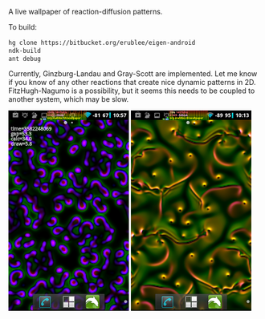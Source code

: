 A live wallpaper of reaction-diffusion patterns.

To build:

    hg clone https://bitbucket.org/erublee/eigen-android
    ndk-build
    ant debug

Currently, Ginzburg-Landau and Gray-Scott are implemented.  Let me know if you know of any
other reactions that create nice dynamic patterns in 2D.  FitzHugh-Nagumo is a possibility, but
it seems this needs to be coupled to another system, which may be slow.

![Screenshot 1](ss_gs.png)
![Screenshot 1](ss_gl.png)
